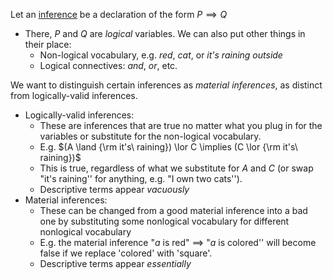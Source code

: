 
Let an [inference](/docs/math/misc/material_conditional.qmd) be a declaration of the form $P \implies Q$

- There, $P$ and $Q$ are *logical* variables. We can also put other things in their place:
    - Non-logical vocabulary, e.g. *red*, *cat*, or *it's raining outside*
    - Logical connectives: *and*, *or*, etc.



We want to distinguish certain inferences as *material inferences*, as distinct from logically-valid inferences.

- Logically-valid inferences:
    - These are inferences that are true no matter what you plug in for the variables or substitute for the non-logical vocabulary.
    - E.g. $(A \land {\rm it's\ raining}) \lor C \implies (C \lor {\rm it's\ raining})$
    - This is true, regardless of what we substitute for $A$ and $C$ (or swap "it's raining'' for anything, e.g. "I own two cats'').
    - Descriptive terms appear *vacuously*
- Material inferences:
    - These can be changed from a good material inference into a bad one by substituting some nonlogical vocabulary for different nonlogical vocabulary
    - E.g. the material inference "$a$ is red" $\implies$ "$a$ is colored'' will become false if we replace 'colored' with 'square'.
    - Descriptive terms appear *essentially*


